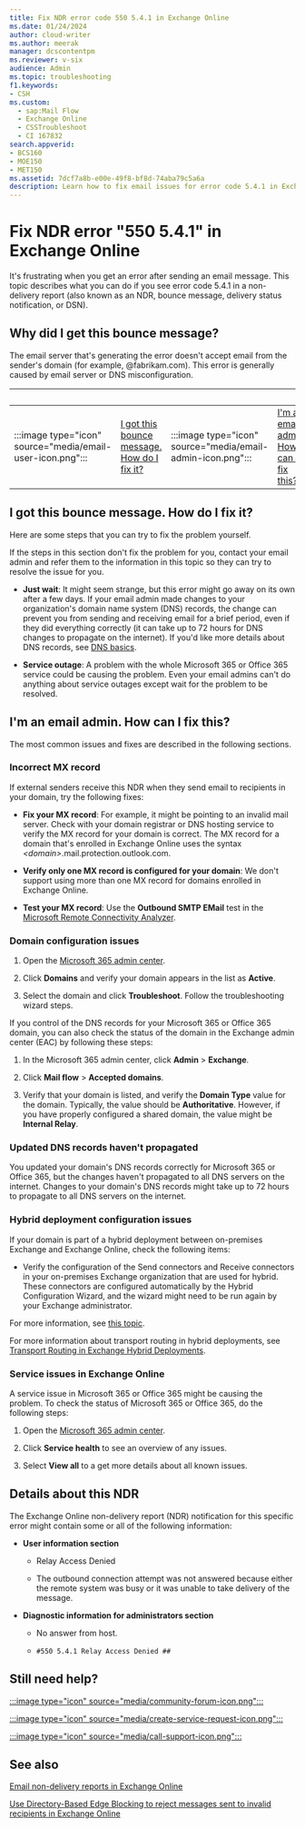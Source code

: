 ```yaml
---
title: Fix NDR error code 550 5.4.1 in Exchange Online
ms.date: 01/24/2024
author: cloud-writer
ms.author: meerak
manager: dcscontentpm
ms.reviewer: v-six
audience: Admin
ms.topic: troubleshooting
f1.keywords:
- CSH
ms.custom: 
  - sap:Mail Flow
  - Exchange Online
  - CSSTroubleshoot
  - CI 167832
search.appverid:
- BCS160
- MOE150
- MET150
ms.assetid: 7dcf7a8b-e00e-49f8-bf8d-74aba79c5a6a
description: Learn how to fix email issues for error code 5.4.1 in Exchange Online (the destination email server doesn't accept email from the sender's domain).
---
```


# Fix NDR error "550 5.4.1" in Exchange Online

It's frustrating when you get an error after sending an email message. This topic describes what you can do if you see error code 5.4.1 in a non-delivery report (also known as an NDR, bounce message, delivery status notification, or DSN).

## Why did I get this bounce message?

The email server that's generating the error doesn't accept email from the sender's domain (for example, @fabrikam.com). This error is generally caused by email server or DNS misconfiguration.

|&nbsp;|&nbsp;|&nbsp;|&nbsp;|
|---|---|---|---|
|:::image type="icon" source="media/email-user-icon.png":::|[I got this bounce message. How do I fix it?](#i-got-this-bounce-message-how-do-i-fix-it)|:::image type="icon" source="media/email-admin-icon.png":::|[I'm an email admin. How can I fix this?](#im-an-email-admin-how-can-i-fix-this)|

## I got this bounce message. How do I fix it?

Here are some steps that you can try to fix the problem yourself.

If the steps in this section don't fix the problem for you, contact your email admin and refer them to the information in this topic so they can try to resolve the issue for you.

- **Just wait**: It might seem strange, but this error might go away on its own after a few days. If your email admin made changes to your organization's domain name system (DNS) records, the change can prevent you from sending and receiving email for a brief period, even if they did everything correctly (it can take up to 72 hours for DNS changes to propagate on the internet). If you'd like more details about DNS records, see [DNS basics](https://support.microsoft.com/office/854b6b2b-0255-4089-8019-b765cff70377).

- **Service outage**: A problem with the whole Microsoft 365 or Office 365 service could be causing the problem. Even your email admins can't do anything about service outages except wait for the problem to be resolved.

## I'm an email admin. How can I fix this?

The most common issues and fixes are described in the following sections.

### Incorrect MX record

If external senders receive this NDR when they send email to recipients in your domain, try the following fixes:

- **Fix your MX record**: For example, it might be pointing to an invalid mail server. Check with your domain registrar or DNS hosting service to verify the MX record for your domain is correct. The MX record for a domain that's enrolled in Exchange Online uses the syntax  _\<domain\>_.mail.protection.outlook.com.

- **Verify only one MX record is configured for your domain**: We don't support using more than one MX record for domains enrolled in Exchange Online.

- **Test your MX record**: Use the **Outbound SMTP EMail** test in the [Microsoft Remote Connectivity Analyzer](https://testconnectivity.microsoft.com/tests/o365).

### Domain configuration issues

1. Open the [Microsoft 365 admin center](https://admin.microsoft.com).

2. Click **Domains** and verify your domain appears in the list as **Active**.

3. Select the domain and click **Troubleshoot**. Follow the troubleshooting wizard steps.

If you control of the DNS records for your Microsoft 365 or Office 365 domain, you can also check the status of the domain in the Exchange admin center (EAC) by following these steps:

1. In the Microsoft 365 admin center, click **Admin** \> **Exchange**.

2. Click **Mail flow** \> **Accepted domains**.

3. Verify that your domain is listed, and verify the **Domain Type** value for the domain. Typically, the value should be **Authoritative**. However, if you have properly configured a shared domain, the value might be **Internal Relay**.

### Updated DNS records haven't propagated

You updated your domain's DNS records correctly for Microsoft 365 or Office 365, but the changes haven't propagated to all DNS servers on the internet. Changes to your domain's DNS records might take up to 72 hours to propagate to all DNS servers on the internet.

### Hybrid deployment configuration issues

If your domain is part of a hybrid deployment between on-premises Exchange and Exchange Online, check the following items:

- Verify the configuration of the Send connectors and Receive connectors in your on-premises Exchange organization that are used for hybrid. These connectors are configured automatically by the Hybrid Configuration Wizard, and the wizard might need to be run again by your Exchange administrator.

For more information, see [this topic](../../../ExchangeHybrid/hybrid-configuration-wizard-errors/relay-access-denied-attr36-ndr.md).

For more information about transport routing in hybrid deployments, see [Transport Routing in Exchange Hybrid Deployments](/exchange/transport-routing).

### Service issues in Exchange Online

A service issue in Microsoft 365 or Office 365 might be causing the problem. To check the status of Microsoft 365 or Office 365, do the following steps:

1. Open the [Microsoft 365 admin center](https://admin.microsoft.com).

2. Click **Service health** to see an overview of any issues.

3. Select **View all** to a get more details about all known issues.

## Details about this NDR

The Exchange Online non-delivery report (NDR) notification for this specific error might contain some or all of the following information:

- **User information section**

  - Relay Access Denied

  - The outbound connection attempt was not answered because either the remote system was busy or it was unable to take delivery of the message.

- **Diagnostic information for administrators section**

  - No answer from host.

  - `#550 5.4.1 Relay Access Denied ##`

## Still need help?

[:::image type="icon" source="media/community-forum-icon.png":::](https://answers.microsoft.com/)

[:::image type="icon" source="media/create-service-request-icon.png":::](https://admin.microsoft.com/AdminPortal/Home#/support)

[:::image type="icon" source="media/call-support-icon.png":::](/microsoft-365/Admin/contact-support-for-business-products)

## See also

[Email non-delivery reports in Exchange Online](non-delivery-reports-in-exchange-online.md)

[Use Directory-Based Edge Blocking to reject messages sent to invalid recipients in Exchange Online](/exchange/mail-flow-best-practices/use-directory-based-edge-blocking)
